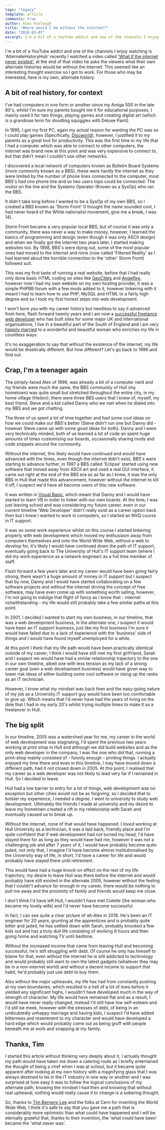 ```yaml
---
tags: "legacy"
template: article 
comments: true 
author: Alex Foxleigh
title: "Where would I be without the internet?"
date: "2018-03-07"
excerpt: I'm a bit of a YouTube addict and one of the channels I enjoy watching is 'AlternateHistoryHub' recently I watched a video called 'What if the internet never existed', at the end of that video he asks the viewers what their own alternate histories would be without the internet. This seemed like an interesting thought exercise so I got to work. For those who may be interested, here is my own, alternate history.
---
```


I'm a bit of a YouTube addict and one of the channels I enjoy watching is 'AlternateHistoryHub' recently I watched a video called ['What if the internet never existed'](https://www.youtube.com/watch?v=tszFFafk8pA), at the end of that video he asks the viewers what their own alternate histories would be without the internet. This seemed like an interesting thought exercise so I got to work. For those who may be interested, here is my own, alternate history.

<!-- end -->

## **A bit of real history, for context**

I've had computers in one form or another since my Amiga 500 in the late 80's, whilst I'm sure my parents bought me it for educational purposes, I mainly used it for two things, playing games and creating digital art (which is a grandiose term for doodling squiggles with Deluxe Paint).

In 1995, I got my first PC, again my actual reason for wanting the PC was so I could play games (Specifically, [Discworld](https://www.wikiwand.com/en/Discworld_(video_game))), however, I justified it to my parents as a great tool for productivity. This was the first time in my life that I had a computer which was able to connect to other computers, the internet was brand new at this point and was very expensive to connect to, but that didn't mean I couldn't use other networks.

I discovered a local network of computers known as Bulletin Board Systems (more commonly known as a BBS), these were hardly the internet as they were limited by the number of phone lines connected to the computer, most BBS's had one phone line and so two users tops could be connected: The visitor on the line and the Systems Operator (Known as a SysOp) who ran the BBS.

It didn't take long before I wanted to be a SysOp of my own BBS, so I created a BBS known as 'Storm Front' (I thought the name sounded cool, I had never heard of the White nationalist movement, give me a break, I was 14).

Storm Front became a very popular local BBS, but of course it was only a community, there was never a way to make money, however, I learned the basics of programming and design (even though it was only ASCII design) and when we finally got the internet two years later, I started making websites too. By 1998, BBS's were dying out, some of the most popular ones had moved to the internet and mine (now called 'Filtered Reality' as I had learned about the horrible connection to the 'other' Storm Front) followed suit.

This was my first taste of running a real website, before that I had really only done basic HTML coding on sites like [GeoCities](https://www.wikiwand.com/en/Yahoo!_GeoCities) and [Angelfire](https://www.wikiwand.com/en/Angelfire), however now I had my own website on my own hosting provider, it was a simple PHPBB forum with a few mods added to it, however tinkering with it meant I had to learn how to use PHP, MySQL and HTML to a fairly high degree and so I took my first honest steps into web development.

I won't bore you with my career history but needless to say it advanced from here, flash forward twenty years and I am now a [successful freelance web developer](http://alex.foxleigh.me/2016/09/28/so-you-want-to-be-a-web-contractor-part-1-tips-for-getting-started/) who has built sites for some major UK and international organisations, I live in a beautiful part of the South of England and I am very [happily married](http://alex.foxleigh.me/2017/04/03/holy-crap-im-married/) to a wonderful and beautiful woman who enriches my life in countless ways.

It's no exaggeration to say that without the existence of the internet, my life would be drastically different. But how different? Let's go back to 1996 and find out.

## **Crap, I'm a teenager again**

The pimply-faced Alex of 1996, was already a bit of a computer nerd and my friends were much the same, the BBS community of Hull (my hometown) was quite small but stretched throughout the entire city, in my home village (Hedon), there were three BBS users that I knew of, myself, my best friend, Steve and a kid called Danny who we met when he dialed into my BBS and we got chatting.

The three of us spent a lot of time together and had some cool ideas on how we could make our BBS's better (Steve didn't run one but Danny did - however Steve came up with some good ideas for both). Danny and I were very technically minded, both of us learned a bit of code an spent huge amounts of times customising our boards, occasionally sharing mods and code snippets around the community.

Without the internet, this likely would have continued and would have advanced with the times, even though the internet didn't exist, BBS's were starting to advance further, in 1997 a BBS called 'Eclipse' started using new software that moved away from ASCII art and used a real GUI interface, it came out right at the end of the BBS era so as far as I knew, it was the only BBS in Hull that made this advancement, however without the internet to kill it off, I suspect we'd have all become users of this new software.

It was written in [Visual Basic](https://www.wikiwand.com/en/Visual_Basic), which meant that Danny and I would have started to learn VB in order to tinker with our own boards. At the time, I was just leaving school and was considering my future career, even in our current timeline 'Web Developer' didn't really exist as a career option back then but I knew I wanted to work in computers, so I started an NVQ course in IT support.

It was on some work experience whilst on this course I started tinkering properly with web development which moved my enthusiasm away from computers themselves and onto the World Wide Web, without a web to develop for, it's likely I would have continued down the path of IT support, eventually going back to The University of Hull's IT support team (where I did my work experience as a network engineer) as a full time member of staff.

Flash forward a few years later and my career would have been going fairly strong, there wasn't a huge amount of money in IT support but I suspect that by now, Danny and I would have started collaborating on a few software projects and without the internet driving the concept of free software, may have even come up with something worth selling, however, I'm not going to indulge that flight of fancy as I know that - internet notwithstanding - my life would still probably take a few similar paths at this point.

In 2001, I decided I wanted to start my own business, in our timeline, that was a web development business, in the alternate one, I suspect it would have been an IT support business, just like my first business I'm sure it would have failed due to a lack of experience with the 'business' side of things and I would have found myself unemployed for a while.

At this point I think that my life path would have been practically identical outside of my career, I think I would have still met my first girlfriend, Sarah and I suspect we would have had a similar relationship trajectory to the one in our own timeline, albeit one with less tension as my lack of a strong career goal (own a web development business) would have given way to lower risk ideas of either building some cool software or rising up the ranks as an IT technician.

However, I know what my mindset was back then and the easy-going nature of my job as a University IT support guy would have been too comfortable to give up. Which means that I'd never have had the years of living on the dole that I had in my early 20's whilst trying multiple times to make it as a freelancer in Hull.

## **The big split**

In our timeline, 2005 was a watershed year for me, my career in the world of web development was stagnating, I'd spent the previous two years working at print shop in Hull and although we did build websites and as the only web developer in the company, I was the one who did that, running a print-shop mainly consisted of - funnily enough - printing things. I actually enjoyed my time there and even in this timeline, I may have moved down a different path, had it not closed down in 2005. At this point, I realised that my career as a web developer was not likely to lead very far if I remained in Hull. So I decided to leave.

Hull had a low barrier to entry for a lot of things, web development was no exception but other cities would not be as forgiving, so I decided that to bolster my experience, I needed a degree. I went to university to study web development. Ultimately the friends I made at university and my desire to leave my hometown created a rift in my relationship with Sarah and eventually caused us to break up.

Without the internet, none of that would have happened. I _loved_ working at Hull University as a technician, it was a laid back, friendly place and I'm quite confident that if web development had not turned my head, I'd have stayed there for as long as they would have had me, however it was not a challenging job and after 7 years of it, I would have probably become quite jaded, not only that, I imagine I'd have become almost institutionalised by the University way of life, in short, I'd have a career for life and would probably have stayed there until retirement.

This would have had a huge knock-on effect on the rest of my life trajectory, my desire to leave Hull was there before the internet and would probably have still existed in the alternate 2005, however without the feeling that I couldn't advance far enough in my career, there would be nothing to pull me away and the proximity of family and friends would keep me close.

I don't think I'd have left Hull, I wouldn't have met Colette (the woman who became my lovely wife) and I'd never have become successful.

In fact, I can see quite a clear picture of alt-Alex in 2018. He's been an IT engineer for 20 years, grunting at the apprentices and is probably quite bitter and jaded, he has settled down with Sarah, probably knocked a few kids out and has a truly dull life consisting of working 8 hours and then going home and watching TV until bedtime.

Without the increased income that came from leaving Hull and becoming successful, he's still struggling with debt. Of course he only has himself to blame for that, even without the internet he is still addicted to technology and would probably still want to own the latest gadgets (whatever they may be in a non-internet world) and without a decent income to support that habit, he'd probably just use debt to buy them.

Also without the major upheavals, my life has had from constantly pushing at my own boundaries, which resulted in a hell of a lot of lows before it yielded any significant highs, I wouldn't have developed much in the way of strength of character. My life would have remained flat and as a result, I would have never really changed, instead I'd still have low self-esteem and I'd still be meek, however with the stresses of debt, of being in an undoubtedly unhappy marriage and having kids, I suspect I'd have added bitterness and resentment to my character and would have developed a hard edge which would probably come out as being gruff with people beneath me at work and snapping at my family.

## **Thanks, Tim**

I started this article without thinking very deeply about it, I actually thought my path would have taken me down a catering route as I briefly entertained the thought of being a chef when I was at school, but it became quite apparent after looking at my own history with a magnifying glass that I was always destined to be in the IT industry in one way or another and I was surprised at how easy it was to follow the logical conclusions of my alternate path, knowing the mindset I had then and knowing that without real upheaval, nothing would really cause it to change is a sobering thought.

So, thanks to [Tim Berners-Lee](https://www.wikiwand.com/en/Tim_Berners-Lee) and the folks at Cern for inventing the World Wide Web, I think it's safe to say that you gave me a path that is considerably more optimistic than what could have happened and I will be eternally grateful that, thanks to their invention, the 'what could have been' became the 'what never was'.
